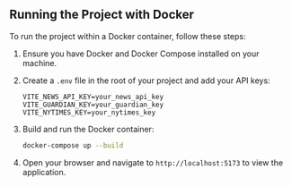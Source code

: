 ## Running the Project with Docker

To run the project within a Docker container, follow these steps:

1. Ensure you have Docker and Docker Compose installed on your machine.

2. Create a `.env` file in the root of your project and add your API keys:

   ```env
   VITE_NEWS_API_KEY=your_news_api_key
   VITE_GUARDIAN_KEY=your_guardian_key
   VITE_NYTIMES_KEY=your_nytimes_key
   ```

3. Build and run the Docker container:

   ```bash
   docker-compose up --build
   ```

4. Open your browser and navigate to `http://localhost:5173` to view the application.

